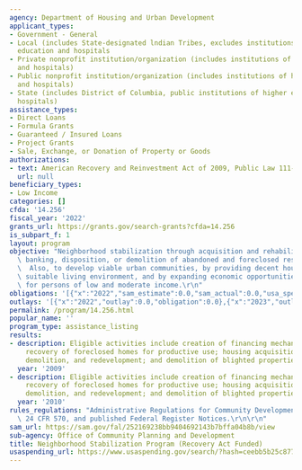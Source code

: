 ```yaml
---
agency: Department of Housing and Urban Development
applicant_types:
- Government - General
- Local (includes State-designated lndian Tribes, excludes institutions of higher
  education and hospitals
- Private nonprofit institution/organization (includes institutions of higher education
  and hospitals)
- Public nonprofit institution/organization (includes institutions of higher education
  and hospitals)
- State (includes District of Columbia, public institutions of higher education and
  hospitals)
assistance_types:
- Direct Loans
- Formula Grants
- Guaranteed / Insured Loans
- Project Grants
- Sale, Exchange, or Donation of Property or Goods
authorizations:
- text: American Recovery and Reinvestment Act of 2009, Public Law 111-5.
  url: null
beneficiary_types:
- Low Income
categories: []
cfda: '14.256'
fiscal_year: '2022'
grants_url: https://grants.gov/search-grants?cfda=14.256
is_subpart_f: 1
layout: program
objective: "Neighborhood stabilization through acquisition and rehabilitation, land\
  \ banking, disposition, or demolition of abandoned and foreclosed residential property.\
  \  Also, to develop viable urban communities, by providing decent housing and a\
  \ suitable living environment, and by expanding economic opportunities, principally\
  \ for persons of low and moderate income.\r\n"
obligations: '[{"x":"2022","sam_estimate":0.0,"sam_actual":0.0,"usa_spending_actual":0.0},{"x":"2023","sam_estimate":0.0,"sam_actual":0.0,"usa_spending_actual":0.0},{"x":"2024","sam_estimate":0.0,"sam_actual":0.0,"usa_spending_actual":0.0}]'
outlays: '[{"x":"2022","outlay":0.0,"obligation":0.0},{"x":"2023","outlay":0.0,"obligation":0.0},{"x":"2024","outlay":0.0,"obligation":0.0}]'
permalink: /program/14.256.html
popular_name: ''
program_type: assistance_listing
results:
- description: Eligible activities include creation of financing mechanisms to stimulate
    recovery of foreclosed homes for productive use; housing acquisition, rehabilitation,
    demolition, and redevelopment; and demolition of blighted properties.
  year: '2009'
- description: Eligible activities include creation of financing mechanisms to stimulate
    recovery of foreclosed homes for productive use; housing acquisition, rehabilitation,
    demolition, and redevelopment; and demolition of blighted properties.
  year: '2010'
rules_regulations: "Administrative Regulations for Community Development Block Grants,\
  \ 24 CFR 570, and published Federal Register Notices.\r\n\r\n"
sam_url: https://sam.gov/fal/252169238bb9404692143b7bffa04b8b/view
sub-agency: Office of Community Planning and Development
title: Neighborhood Stabilization Program (Recovery Act Funded)
usaspending_url: https://www.usaspending.gov/search/?hash=ceebb5b25c87766e5a6f5d4212b57219
---
```

